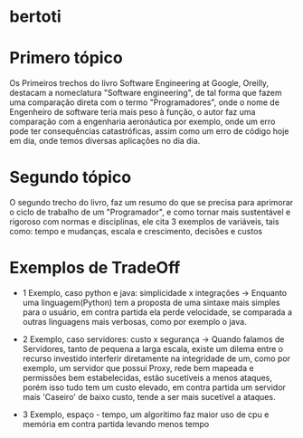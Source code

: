 # bertoti

# Primero tópico
Os Primeiros trechos do livro Software Engineering at Google, Oreilly, destacam a nomeclatura "Software engineering", de tal forma que fazem uma comparação direta com o termo "Programadores", onde o nome de Engenheiro de software teria mais peso à função, o autor faz uma comparação com a engenharia aeronáutica por exemplo, onde um erro pode ter consequências catastróficas, assim como um erro de código hoje em dia, onde temos diversas aplicações no dia dia.

# Segundo tópico 
O segundo trecho do livro, faz um resumo do que se precisa para aprimorar o ciclo de trabalho de um "Programador", e como tornar mais sustentável e rigoroso com normas e disciplinas, ele cita 3 exemplos de variáveis, tais como: tempo e mudanças, escala e crescimento, decisões e custos

# Exemplos de TradeOff

- 1 Exemplo, caso python e java: simplicidade x integrações -> Enquanto uma linguagem(Python) tem a proposta de uma sintaxe mais simples para o usuário, em contra partida ela perde velocidade, se comparada a outras linguagens mais verbosas, como por exemplo o java.
  
- 2 Exemplo, caso servidores: custo x segurança -> Quando falamos de Servidores, tanto de pequena a larga escala, existe um dilema entre o recurso investido interferir diretamente na integridade de um, como por exemplo, um servidor que possui Proxy, rede bem mapeada e permissões bem estabelecidas, estão sucetíveis a menos ataques, porém isso tudo tem um custo elevado, em contra partida um servidor mais 'Caseiro' de baixo custo, tende a ser mais sucetível a ataques.
  
- 3 Exemplo, espaço - tempo, um algoritimo faz maior uso de cpu e memória em contra partida levando menos tempo 
